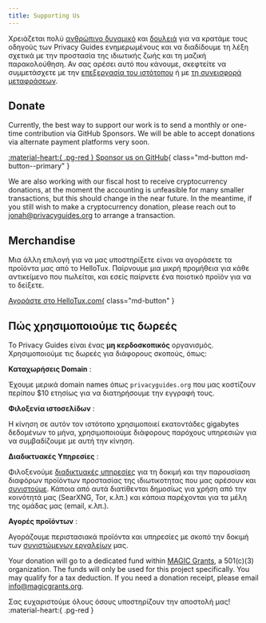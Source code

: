 ```yaml
---
title: Supporting Us
---
```


<!-- markdownlint-disable MD036 -->
Χρειάζεται πολύ [ανθρώπινο δυναμικό](contributors.md) και [δουλειά](https://github.com/privacyguides/privacyguides.org/pulse/monthly) για να κρατάμε τους οδηγούς των Privacy Guides ενημερωμένους και να διαδίδουμε τη λέξη σχετικά με την προστασία της ιδιωτικής ζωής και τη μαζική παρακολούθηση. Αν σας αρέσει αυτό που κάνουμε, σκεφτείτε να συμμετάσχετε με την [επεξεργασία του ιστότοπου](https://github.com/privacyguides/privacyguides.org) ή με [τη συνεισφορά μεταφράσεων](https://crowdin.com/project/privacyguides).

## Donate

Currently, the best way to support our work is to send a monthly or one-time contribution via GitHub Sponsors. We will be able to accept donations via alternate payment platforms very soon.

[:material-heart:{ .pg-red } Sponsor us on GitHub](https://github.com/sponsors/privacyguides){ class="md-button md-button--primary" }

We are also working with our fiscal host to receive cryptocurrency donations, at the moment the accounting is unfeasible for many smaller transactions, but this should change in the near future. In the meantime, if you still wish to make a cryptocurrency donation, please reach out to [jonah@privacyguides.org](mailto:jonah@privacyguides.org) to arrange a transaction.

## Merchandise

Μια άλλη επιλογή για να μας υποστηρίξετε είναι να αγοράσετε τα προϊόντα μας από το HelloTux. Παίρνουμε μια μικρή προμήθεια για κάθε αντικείμενο που πωλείται, και εσείς παίρνετε ένα ποιοτικό προϊόν για να το δείξετε.

[Αγοράστε στο HelloTux.com{](https://hellotux.com/privacyguides) class="md-button" }

## Πώς χρησιμοποιούμε τις δωρεές

Το Privacy Guides είναι ένας **μη κερδοσκοπικός** οργανισμός. Χρησιμοποιούμε τις δωρεές για διάφορους σκοπούς, όπως:

**Καταχωρήσεις Domain**
:

Έχουμε μερικά domain names όπως `privacyguides.org` που μας κοστίζουν περίπου $10 ετησίως για να διατηρήσουμε την εγγραφή τους.

**Φιλοξενία ιστοσελίδων**
:

Η κίνηση σε αυτόν τον ιστότοπο χρησιμοποιεί εκατοντάδες gigabytes δεδομένων το μήνα, χρησιμοποιούμε διάφορους παρόχους υπηρεσιών για να συμβαδίζουμε με αυτή την κίνηση.

**Διαδικτυακές Υπηρεσίες**
:

Φιλοξενούμε [διαδικτυακές υπηρεσίες](https://privacyguides.net) για τη δοκιμή και την παρουσίαση διαφόρων προϊόντων προστασίας της ιδιωτικοτητας που μας αρέσουν και [συνιστούμε](../tools.md). Κάποια από αυτά διατίθενται δημοσίως για χρήση από την κοινότητά μας (SearXNG, Tor, κ.λπ.) και κάποια παρέχονται για τα μέλη της ομάδας μας (email, κ.λπ.).

**Αγορές προϊόντων**
:

Αγοράζουμε περιστασιακά προϊόντα και υπηρεσίες με σκοπό την δοκιμή των [συνιστώμενων εργαλείων](../tools.md) μας.

Your donation will go to a dedicated fund within [MAGIC Grants](https://magicgrants.org), a 501(c)(3) organization. The funds will only be used for this project specifically. You may qualify for a tax deduction. If you need a donation receipt, please email <info@magicgrants.org>.

Σας ευχαριστούμε όλους όσους υποστηρίζουν την αποστολή μας! :material-heart:{ .pg-red }
